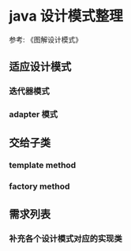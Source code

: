 # java 设计模式整理
参考: 《图解设计模式》

## 适应设计模式

### 迭代器模式

### adapter 模式

## 交给子类

### template method

### factory method

## 需求列表

### 补充各个设计模式对应的实现类
